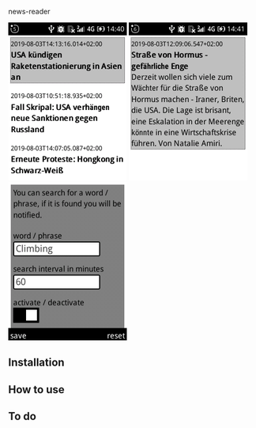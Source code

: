 news-reader

![image-1](/images/image-1.png)
![image-2](/images/image-2.png)
![image-2](/images/image-3.png)

## Installation




## How to use


## To do

